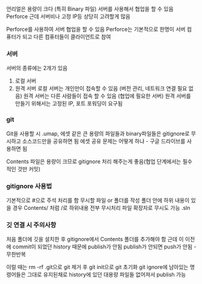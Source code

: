 언리얼은 용량이 크다 (특히 Binary 파일)
서버를 사용해서 협업을 할 수 있음 Perforce
근데 서버비나 고정 IP등 상당히 고려할게 많음

Perforce를 사용하여 서버 협업을 할 수 있음
Perforce는 기본적으로 한명이 서버 컴퓨터가 되고 다른 컴퓨터들이 클라이언트로 참여

### 서버
서버의 종류에는 2개가 있음
1. 로컬 서버
2. 원격 서버
로컬 서버는 개인만이 접속할 수 있음 (버전 관리, 네트워크 연결 필요 없음)
원격 서버는 다른 사람들이 접속 할 수 있음 (협업에 필요한 서버)
원격 서버를 만들기 위해서는 고정된 IP, 포트 포워딩이 요구됨

### git
Git을 사용할 시 .umap, 에셋 같은 큰 용량의 파일들과 binary파일들은 gitignore로 무시하고 소스코드만을 공유하면 됨
에셋 공유 문제는 어떻게 하냐 - 구글 드라이브를 사용하면 됨

Contents 파일은 용량이 크므로 gitignore 처리 해주는게 좋음(협업 단계에서는 필수적인 것만 커밋)


### gitignore 사용법
기본적으로  \#으로 주석 처리를 함
무시할 파일 or 폴더를 작성
폴더 안에 하위 내용이 있을 경우 Contents/ 처럼 /로 하위내용 전부 무시처리
파일 확장자로 무시도 가능 .sln

### 깃 연결 시 주의사항
처음 폴더에 깃을 설치한 후 gitignore에서 Contents 폴더를 추가해야 함
근데 이 이전에 commit이 되었던 history 때문에 publish가 안됨
publish가 안되면 push가 안됨 - 무한반복

이럴 때는  rm -rf .git으로 git 제거 후
git init으로 git 초기화
git ignore에 남아있는 명령어들은 그대로 유지된채로 history에 있던 대용량 파일들 없어져서 publish 가능

